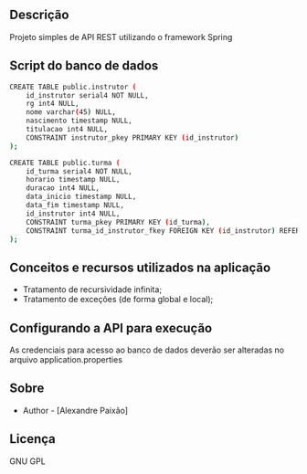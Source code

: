## Descrição

Projeto simples de API REST utilizando o framework Spring

## Script do banco de dados 

```bash
CREATE TABLE public.instrutor (
	id_instrutor serial4 NOT NULL,
	rg int4 NULL,
	nome varchar(45) NULL,
	nascimento timestamp NULL,
	titulacao int4 NULL,
	CONSTRAINT instrutor_pkey PRIMARY KEY (id_instrutor)
);

CREATE TABLE public.turma (
	id_turma serial4 NOT NULL,
	horario timestamp NULL,
	duracao int4 NULL,
	data_inicio timestamp NULL,
	data_fim timestamp NULL,
	id_instrutor int4 NULL,
	CONSTRAINT turma_pkey PRIMARY KEY (id_turma),
	CONSTRAINT turma_id_instrutor_fkey FOREIGN KEY (id_instrutor) REFERENCES public.instrutor(id_instrutor)
);
```

## Conceitos e recursos utilizados na aplicação

- Tratamento de recursividade infinita;
- Tratamento de exceções (de forma global e local);

## Configurando a API para execução

As credenciais para acesso ao banco de dados deverão ser alteradas no arquivo application.properties

## Sobre

- Author - [Alexandre Paixão]

## Licença

GNU GPL

